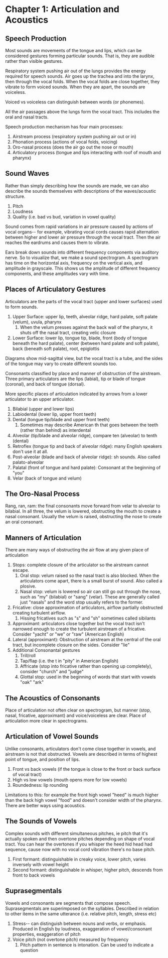 
# Chapter 1: Articulation and Acoustics

## Speech Production

Most sounds are movements of the tongue and lips, which can be considered gestures forming particular sounds. That is, they are audible rather than visible gestures.

Respiratory system pushing air out of the lungs provides the energy required for speech sounds. Air goes up the trachea and into the larynx, then through the vocal folds. When the vocal folds are close together, they vibrate to form voiced sounds. When they are apart, the sounds are voiceless. 

Voiced vs voiceless can distinguish between words (or phonemes).

All the air passages above the lungs form the vocal tract. This includes the oral and nasal tracts. 

Speech production mechanism has four main processes:
 1. Airstream process (respiratory system pushing air out or in)
 2. Phonation process (actions of vocal folds, voicing)
 3. Oro-nasal process (does the air go out the nose or mouth)
 4. Articulatory process (tongue and lips interacting with roof of mouth and pharynx)
## Sound Waves 

Rather than simply describing how the sounds are made, we can also describe the sounds themselves with descriptions of the waves/acoustic structure. 
1. Pitch
2. Loudness
3. Quality (i.e. bad vs bud, variation in vowel quality)

Sound comes from rapid variations in air pressure caused by actions of vocal organs-- for example, vibrating vocal cords causes rapid alternation between higher and lower air pressure through the vocal tract. Then the air reaches the eardrums and causes them to vibrate. 

Ears break down sounds into different frequency components via auditory nerve. So to visualize that, we make a sound spectrogram. A spectrogram has time on the horizontal axis, frequency on the vertical axis, and amplitude in grayscale. This shows us the amplitude of different frequency components, and these amplitudes vary with time. 

## Places of Articulatory Gestures

Articulators are the parts of the vocal tract (upper and lower surfaces) used to form sounds. 

1. Upper Surface: upper lip, teeth, alveolar ridge, hard palate, soft palate (velum), uvula, pharynx
	1. When the velum presses against the back wall of the pharynx, it shuts off the nasal tract, creating velic closure
2. Lower Surface: lower lip, tongue tip, blade, front (body of tongue beneath the hard palate), center (between hard palate and soft palate), back (beneath soft palate), root, epiglottis

Diagrams show mid-sagittal view, but the vocal tract is a tube, and the sides of the tongue may vary to create different sounds too. 

Consonants classified by place and manner of obstruction of the airstream. Three primary articulators are the lips (labial), tip or blade of tongue (coronal), and back of tongue (dorsal). 

More specific places of articulation indicated by arrows from a lower articulator to an upper articulator.
1. Bilabial (upper and lower lips)
2. Labiodental (lower lip, upper front teeth)
3. Dental (tongue tip/blade and upper front teeth)
	1. Sometimes may describe American th that goes between the teeth (rather than behind) as interdental
4. Alveolar (tip/blade and alveolar ridge), compare ten (alveolar) to tenth (dental)
5. Retroflex (tongue tip and back of alveolar ridge): many English speakers don't use it at all. 
6. Post-alveolar (blade and back of alveolar ridge): sh sounds. Also called palato-alveolar
7. Palatal (front of tongue and hard palate): Consonant at the beginning of "you"
8. Velar (back of tongue and velum)

## The Oro-Nasal Process

Rang, ran, ram: the final consonants move forward from velar to alveolar to bilabial. In all three, the velum is lowered, obstructing the mouth to create a nasal consonant. Usually the velum is raised, obstructing the nose to create an oral consonant. 

## Manners of Articulation 

There are many ways of obstructing the air flow at any given place of articulation 
1. Stops: complete closure of the articulator so the airstream cannot escape.
	1. Oral stop: velum raised so the nasal tract is also blocked. When the articulators come apart, there is a small burst of sound. Also called a plosive. 
	2. Nasal stop: velum is lowered so air can still go out through the nose, such as "my" (bilabial) or "sang" (velar). These are generally called just "nasals" and the word stop usually refers to the former. 
2. Fricative: close approximation of articulators, airflow partially obstructed creating turbulent airflow.
	1. Hissing fricatives such as "s" and "sh" sometimes called sibilants
3. Approximant: articulators close together but the vocal tract isn't narrowed enough to create the turbulent airstream of a fricative. Consider "yacht" or "we" or "raw" (American English)
4. Lateral (approximant): Obstruction of airstream at the central of the oral tract, but incomplete closure on the sides. Consider "lie"
5. Additional Consonantal gestures
	1. Trill/roll 
	2. Tap/flap (i.e. the t in "pity" in American English)
	3. Affricate (stop into fricative rather than opening up completely), consider "church" and "judge"
	4. Glottal stop: used in the beginning of words that start with vowels "oak" "ark"

## The Acoustics of Consonants

Place of articulation not often clear on spectrogram, but manner (stop, nasal, fricative, approximant) and voice/voiceless are clear. Place of articulation more clear in spectrograms. 
## Articulation of Vowel Sounds

Unlike consonants, articulators don't come close together in vowels, and airstream is not that obstructed. Vowels are described in terms of highest point of tongue, and position of lips. 
1. Front vs back vowels (if the tongue is close to the front or back surface of vocal tract)
2. High vs low vowels (mouth opens more for low vowels)
3. Roundedness: lip rounding 

Limitations to this: for example the front high vowel "heed" is much higher than the back high vowel "food" and doesn't consider width of the pharynx. There are better ways using acoustics. 

## The Sounds of Vowels

Complex sounds with different simultaneous pitches, ie pitch that it's actually spoken and then overtone pitches depending on shape of vocal tract. You can hear the overtones if you whisper the heed hid head had sequence, cause now with no vocal cord vibration there's no base pitch. 
1. First formant: distinguishable in creaky voice, lower pitch, varies inversely with vowel height
2. Second formant: distinguishable in whisper, higher pitch, descends from front to back vowels
## Suprasegmentals 

Vowels and consonants are segments that compose speech. Suprasegmentals are superimposed on the syllables. Described in relation to other items in the same utterance (i.e. relative pitch, length, stress etc)
1. Stress-- can distinguish between nouns and verbs, or emphasis. Produced in English by loudness, exaggeration of vowel/consonant properties, exaggeration of pitch
2. Voice pitch (not overtone pitch) measured by frequency
	1. Pitch pattern in sentence is intonation. Can be used to indicate a question

